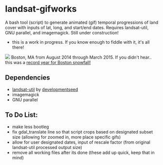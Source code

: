 # landsat-gifworks
A bash tool (script) to generate animated (gif) temporal progressions of land cover with inputs of lat, long, and start/end dates. Requires landsat-util, GNU parallel, and imagemagick. Still under construction!

- this is a work in progress. If you know enough to fiddle with it, it's all there!

![](https://farm8.staticflickr.com/7611/16715437298_feb4759969_o.gif)
Boston, MA from August 2014 through March 2015. If you didn't hear.. this was a [record year for Boston snowfall!](http://www.theatlantic.com/photo/2015/02/winter-storms-bury-freeze-northeastern-us/385566/)


Dependencies
-
- [landsat-util](https://github.com/developmentseed/landsat-util) by [developmentseed](https://developmentseed.org/)
- imagemagick
- GNU parallel


To Do List:
-
- make less bootleg
- fix gdal_translate line so that script crops based on designated subset size (allowing for zoomed in, more place specific gifs)
- allow for user designated dates, input of rescale factor (from original landsat-util processed output size)
- remove all working files after its done (these add up quick, keep that in mind)
